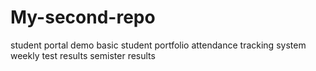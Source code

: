 # My-second-repo
student portal demo
basic student portfolio
attendance tracking system
weekly test results
semister results
